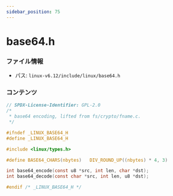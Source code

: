 ```yaml
---
sidebar_position: 75
---
```

# base64.h

### ファイル情報

- パス: `linux-v6.12/include/linux/base64.h`

### コンテンツ

```h
// SPDX-License-Identifier: GPL-2.0
/*
 * base64 encoding, lifted from fs/crypto/fname.c.
 */

#ifndef _LINUX_BASE64_H
#define _LINUX_BASE64_H

#include <linux/types.h>

#define BASE64_CHARS(nbytes)   DIV_ROUND_UP((nbytes) * 4, 3)

int base64_encode(const u8 *src, int len, char *dst);
int base64_decode(const char *src, int len, u8 *dst);

#endif /* _LINUX_BASE64_H */

```
